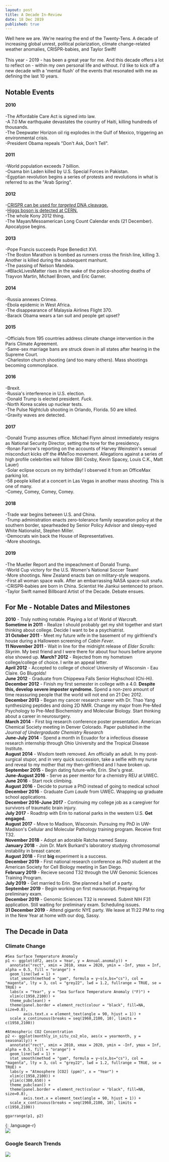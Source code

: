 ```yaml
---
layout: post
title: A Decade In-Review
date: 18 Dec 2019
published: true
---
```

Well here we are. We're nearing the end of the Twenty-Tens. A decade of increasing global unrest, political polarization, climate change-related weather anomalies, CRISPR-babies, and Taylor Swift!
<br><br>
This year - 2019 - has been a great year for me. And this decade offers a lot to reflect on - within my own personal life and without. I'd like to kick off a new decade with a 'mental flush' of the events that resonated with me as defining the last 10 years.
<br>
## Notable Events
#### 2010 <br>
-The Affordable Care Act is signed into law. <br>
-A 7.0 Mw earthquake devastates the country of Haiti, killing hundreds of thousands.<br>
-The Deepwater Horizon oil rig explodes in the Gulf of Mexico, triggering an environmental crisis.<br> 
-President Obama repeals "Don't Ask, Don't Tell".<br>
#### 2011<br>
-World population exceeds 7 billion.<br>
-Osama bin Laden killed by U.S. Special Forces in Pakistan. <br>
-Egyptian revolution begins a series of protests and revolutions in what is referred to as the "Arab Spring".<br>
#### 2012<br>
-[CRISPR can be used for *targeted* DNA cleavage.](https://github.com/andrewrlynch/andrewrlynch.github.io/blob/master/Jinek-et-al.-2012.pdf)<br>
-[Higgs boson is detected at CERN.](https://www.nytimes.com/2012/07/05/science/cern-physicists-may-have-discovered-higgs-boson-particle.html)<br>
-The whole Kony 2012 thing. <br>
-The Mayan/Mesoamerican Long Count Calendar ends (21 December). Apocalypse begins. <br>
#### 2013 <br>
-Pope Francis succeeds Pope Benedict XVI. <br>
-The Boston Marathon is bombed as runners cross the finish line, killing 3. Another is killed during the subsequent manhunt. <br>
-The passing of Nelson Mandela. <br>
-#BlackLivesMatter rises in the wake of the police-shooting deaths of Trayvon Martin, Michael Brown, and Eric Garner. <br> 
#### 2014 <br>
-Russia annexes Crimea. <br>
-Ebola epidemic in West Africa. <br>
-The disappearance of Malaysia Airlines Flight 370. <br>
-Barack Obama wears a tan suit and people get upset? <br>
#### 2015 <br>
-Officials from 195 countries address climate change intervention in the Paris Climate Agreement. <br>
-Same-sex marriage bans are struck down in all states after hearing in the Supreme Court.  <br>
-Charleston church shooting (and too many others). Mass shootings becoming commonplace. <br>
#### 2016 <br>
-Brexit. <br>
-Russia's interference in U.S. election. <br>
-Donald Trump is elected president. *Fuck*. <br>
-North Korea scales up nuclear tests. <br>
-The Pulse Nightclub shooting in Orlando, Florida. 50 are killed. <br>
-Gravity waves are detected. <br>
#### 2017 <br>
-Donald Trump assumes office. Michael Flynn almost immediately resigns as National Security Director, setting the tone for the presidency. <br>
-Ronan Farrow's reporting on the accounts of Harvey Weinstein's sexual misconduct kicks off the #MeToo movement. Allegations against a series of high profile celebrities will follow (Bill Cosby, Kevin Spacey, Louis C.K., Matt Lauer) <br>
-Solar eclipse occurs on my birthday! I observed it from an OfficeMax parking lot. <br>
-58 people killed at a concert in Las Vegas in another mass shooting. This is one of many. <br>
-Comey, Comey, Comey, Comey. <br>
#### 2018 <br>
-Trade war begins between U.S. and China. <br>
-Trump administration enacts zero-tolerance family separation policy at the southern border, spearheaded by Senior Policy Advisor and sleepy-eyed White Nationalist, Stephen Miller. <br>
-Democrats win back the House of Representatives. <br>
-More shootings.
#### 2019 <br>
-The Mueller Report and the impeachment of Donald Trump. <br>
-World Cup victory for the U.S. Women's National Soccer Team! <br>
-More shootings. New Zealand enacts ban on military-style weapons.<br>
-First all woman space walk. After an embarrassing NASA space-suit snafu. <br>
-CRISPR-babies are born in China. Scientist He Jiankui sentenced to prison. <br>
-Taylor Swift named Billboard Artist of the Decade. Debate ensues. <br>


## For Me - Notable Dates and Milestones <br>
**2010** - Truly nothing notable. Playing a lot of World of Warcraft. <br>
**Sometime in 2011** - Realize I should probably get my shit together and start thinking about college. Decide I want to be a psychiatrist. <br>
**31 October 2011** - Meet my future wife in the basement of my girlfriend's house during a Halloween screening of *Cabin Fever*. <br>
**11 November 2011** - Wait in line for the midnight release of *Elder Scrolls: Skyrim*. My best friend and I were there for about four hours before anyone else showed up. 
**March? 2012** - Rejected from my hometown college/college of choice. I write an appeal letter. <br>
**April 2012** - Accepted to college of choice! University of Wisconsin - Eau Claire. Go Blugolds! <br>
**June 2012** - Graduate from Chippewa Falls Senior Highschool (Chi-Hi).<br>
**December 2012** - Finish my first semester in college with a 4.0. **Despite this, develop severe imposter syndrome.** Spend a non-zero amount of time reassuring people that the world will not end on 21 Dec 2012. <br>
**December 2013** - Began my cancer research career with Dr. Thao Yang synthesizing peptides and doing 2D NMR. Change my major from Pre-Med Psychology to Pre-Med Biochemistry and Molecular Biology. Start thinking about a career in neurosurgery. <br>
**March 2014** - First big research conference poster presentation. American Chemical Society meeting in Denver Colorado. Paper published in the *Journal of Undergraduate Chemistry Research*<br>
**June-July 2014** - Spend a month in Ecuador for a infectious disease research internship through Ohio University and the Tropical Disease Institute. <br>
**August 2014** - Wisdom teeth removed. Am officially an adult. In my post-surgical stupor, and in very quick succession, take a selfie with my nurse and reveal to my mother that my then-girlfriend and I have broken up.<br>
**September 2015** - Begin dating future-wife, Erin. She's great. <br>
**June-August 2016** - Serve as peer mentor for a chemistry REU at UWEC. <br>
**June 2016** - Start rock climbing. <br>
**August 2016** - Decide to pursue a PhD instead of going to medical school <br>
**December 2016** - Graduate *Cum Laude* from UWEC. Wrapping up graduate school applications. <br>
**December 2016-June 2017** - Continuing my college job as a caregiver for survivors of traumatic brain injury. <br>
**July 2017** - Roadtrip with Erin to national parks in the western U.S. **Get engaged.**<br>
**August 2017** - Move to Madison, Wisconsin. Pursuing my PhD in UW-Madison's Cellular and Molecular Pathology training program. Receive first T32.<br>
**November 2018** - Adopt an adorable Ratcha named Sassy. <br>
**January 2018** - Join Dr. Mark Burkard's laboratory studying chromosomal instability in breast cancer. <br>
**August 2018** - First **big** experiment is a success. <br>
**December 2019** - First national research conference as PhD student at the American Society for Cell Biology meeting in San Diego. <br>
**February 2019** - Recieve second T32 through the UW Genomic Sciences Training Program. <br>
**July 2019** - Get married to Erin. She planned a hell of a party. <br>
**September 2019** - Begin working on first manuscript. Preparing for preliminary exam. <br>
**December 2019** - Genomic Sciences T32 is renewed. Submit NIH F31 application. Still waiting for preliminary exam. Scheduling issues. <br>
**31 December 2019** - Attend gigantic NYE party. We leave at 11:22 PM to ring in the New Year at home with our dog, Sassy. <br>


## The Decade in Data
### Climate Change
~~~
#Sea Surface Temperature Anomaly
p1 <- ggplot(df2, aes(x = Year, y = Annual.anomaly)) + 
  annotate("rect", xmin = 2010, xmax = 2020, ymin = -Inf, ymax = Inf, alpha = 0.5, fill = "orange") +
  geom_line(lwd = 1) + 
  stat_smooth(method = "gam", formula = y~s(x,bs="cs"), col = "magenta", lty = 3, col = "grey22", lwd = 1.2, fullrange = TRUE, se = TRUE) + 
  labs(x = "Year", y = "Sea Surface Temperature Anomaly (°F)") + 
  xlim(c(1958,2100)) + 
  theme_pubclean() + 
  theme(panel.border = element_rect(colour = "black", fill=NA, size=0.8),
        axis.text.x = element_text(angle = 90, hjust = 1)) + 
  scale_x_continuous(breaks = seq(1960,2100, 10), limits = c(1958,2100))
  
#Atmospheric CO2 Concentration
p2 <- ggplot(monthly_in_situ_co2_mlo, aes(x = yearmonth, y = seasonally)) + 
  annotate("rect", xmin = 2010, xmax = 2020, ymin = -Inf, ymax = Inf, alpha = 0.5, fill = "orange") + 
  geom_line(lwd = 1) + 
  stat_smooth(method = "gam", formula = y~s(x,bs="cs"), col = "magenta", lty = 3, col = "grey22", lwd = 1.2, fullrange = TRUE, se = TRUE) +
  labs(y = "Atmosphere [CO2] (ppm)", x = "Year") + 
  xlim(c(1958,2100)) + 
  ylim(c(300,650)) +
  theme_pubclean() + 
  theme(panel.border = element_rect(colour = "black", fill=NA, size=0.8),
        axis.text.x = element_text(angle = 90, hjust = 1)) + 
  scale_x_continuous(breaks = seq(1960,2100, 10), limits = c(1958,2100))

ggarrange(p1, p2)
~~~
{: .language-r}
<br>
![](/images/Climate.png)
<br>
### Google Search Trends
![](/images/Trends.png)
